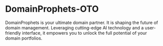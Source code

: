 # DomainProphets-OTO
DomainProphets is your ultimate domain partner. It is shaping the future of domain management. Leveraging cutting-edge AI technology and a user-friendly interface, it empowers you to unlock the full potential of your domain portfolios.
